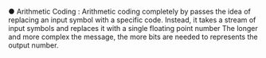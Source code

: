 ● Arithmetic Coding : Arithmetic coding completely by passes the idea of replacing an input symbol with a specific code. 
Instead, it takes a stream of input symbols and replaces it with a single floating point number The longer and more complex the message,
the more bits are needed to represents the output number.
